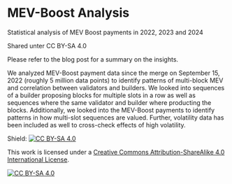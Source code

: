 # MEV-Boost Analysis
Statistical analysis of MEV Boost payments in 2022, 2023 and 2024

Shared unter CC BY-SA 4.0

Please refer to the blog post for a summary on the insights.

We analyzed MEV-Boost payment data since the merge on September 15, 2022 (roughly 5 million data points) to identify patterns of multi-block MEV and correlation between validators and builders. We looked into sequences of a builder proposing blocks for multiple slots in a row as well as sequences where the same validator and builder where producting the blocks. Additionally, we looked into the MEV-Boost payments to identify patterns in how multi-slot sequences are valued. Further, volatility data has been included as well to cross-check effects of high volatility.

Shield: [![CC BY-SA 4.0][cc-by-sa-shield]][cc-by-sa]

This work is licensed under a
[Creative Commons Attribution-ShareAlike 4.0 International License][cc-by-sa].

[![CC BY-SA 4.0][cc-by-sa-image]][cc-by-sa]

[cc-by-sa]: http://creativecommons.org/licenses/by-sa/4.0/
[cc-by-sa-image]: https://licensebuttons.net/l/by-sa/4.0/88x31.png
[cc-by-sa-shield]: https://img.shields.io/badge/License-CC%20BY--SA%204.0-lightgrey.svg

